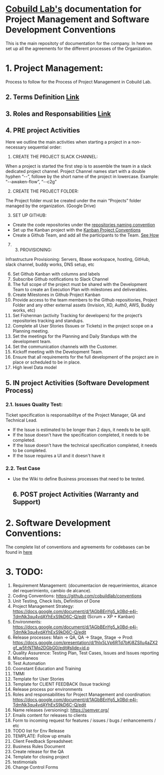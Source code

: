 # [Cobuild Lab's](https://cobuildlab.com) documentation for Project Management and Software Development Conventions

This is the main repositoty of documentation for the company. In here we set up all the agreements for the different processes of the Organization.

# 1. Project Management:

Process to follow for the Process of Project Management in Cobuild Lab.

  ## 2. Terms Definition [Link](/terms.md)

  ## 3. Roles and Responsabilities [Link](/roles.md)

  ## 4. PRE project Activities

Here we outline the main activities when starting a project in a non-necessary sequential order:

1. CREATE THE PROJECT SLACK CHANNEL: 

When a project is started the first step is to assemble the team in a slack dedicated project channel. Project Channel names start with a double hyphen “--”, followe by the short name of the project in lowercase. Example: “--awaken-flow”, “--c2g”

2. CREATE THE PROJECT FOLDER: 

The Project folder must be created under the main “Projects” folder managed by the organization. (Google Drive)

3. SET UP GITHUB: 

- Create the code repositories under the [repositories naming convention](/conventions/repository-name.md)
- Set up the Kanban project with the [Kanban Project Conventions](/conventions/github-project-kanban.md)
- Create a Github Team, and add all the participants to the Team. [See How](/how-tos/github-team-management.md)
 
7. 3. PROVISIONING: 

Infrastructure Provisioning: Servers, 8base workspace, hosting, GitHub, slack channel, buddy works, DNS setup, etc

6. Set Github Kanban with columns and labels
7. Subscribe Github notifications to Slack Channel
8. The full scope of the project must be shared with the Development Team to create an Execution Plan with milestones and deliverables.
9. Create Milestones in Github Project Kanban
10. Provide access to the team members to the Github repositiories, Project Folder and any other external assets (Invision, XD, Auth0, AWS, Buddy works, etc)
11. Set Fisherman (activity Tracking for developers) for the project’s repositories tracking and standups.
12. Complete all User Stories (Issues or Tickets) in the project scope on a Planning meeting.
13. Set the meetings for the Planning and Daily Standups with the development team.
14. Set the communication channels with the Customer.
15. Kickoff meeting with the Development Team.
16. Ensure that all requirements for the full development of the project are in place or scheduled to be in place. 
17. High level Data model 

  ## 5. IN project Activities (Software Development Process)
  
### 2.1. Issues Quality Test:

Ticket specification is responsabilitye of the Project Manager, QA and Technical Lead.

- If the Issue is estimated to be longer than 2 days, it needs to be split.
- If the Issue doesn't have the specification completed, it needs to be completed.
- If the Issue doesn't have the technical specification completed, it needs to be completed.
- If the Issue requires a UI and it doesn't have it 

### 2.2. Test Case

- Use the Wiki to define Business processes that need to be tested. 



  ## 6. POST project Activities (Warranty and Support)

# 2. Software Development Conventions:

The complete list of conventions and agreements for codebases can be found in [here](https://github.com/cobuildlab/conventions)




# 3. TODO: 

1. Requirement Management: (documentacion de requerimientos, alcance del requerimiento, cambio de alcance).
1. Coding Conventions: https://github.com/cobuildlab/conventions
1. Unit Testing, Check lists, Definition of Done
1. Project Management Strategy: https://docs.google.com/document/d/1AGbBEnYg5_k0Bd-e4j-TdmNk3qu4vdAYhExS9kD6C-Q/edit (Scrum + XP + Kanban)
1. Environments: https://docs.google.com/document/d/1AGbBEnYg5_k0Bd-e4j-TdmNk3qu4vdAYhExS9kD6C-Q/edit 
1. Release processes: Main -> QA, QA -> Stage, Stage -> Prod: https://docs.google.com/presentation/d/1hIx5LVp6RTd7bKj8ZSllu4aZX2gf_w5frNTMq2DGbG0/edit#slide=id.p
1. Quality Assurence: Testing Plan, Test Cases, Issues and Issues reporting
1. Miscelaneos
1. Test Automation
1. Coonstant Education and Training
1. TMMI
2. Template for User Stories
3. Template for CLIENT FEEDBACK (Issue tracking)
4. Release process por environments
5. Roles and responsabilities for Project Management and coordination: https://docs.google.com/document/d/1AGbBEnYg5_k0Bd-e4j-TdmNk3qu4vdAYhExS9kD6C-Q/edit
6. Name releases (versioning): https://semver.org/
7. Emails content for releases to clients
8. Form to incoming request for features / issues / bugs / enhancements / etc
9. TODO list for Env Release
10. TEMPLATE: Follow up emails
11. Client Feedback Spreadsheet:
12. Business Rules Document
13. Create release for the QA
14. Template for closing project
15. testimonials
16. Change Control Forms






  
